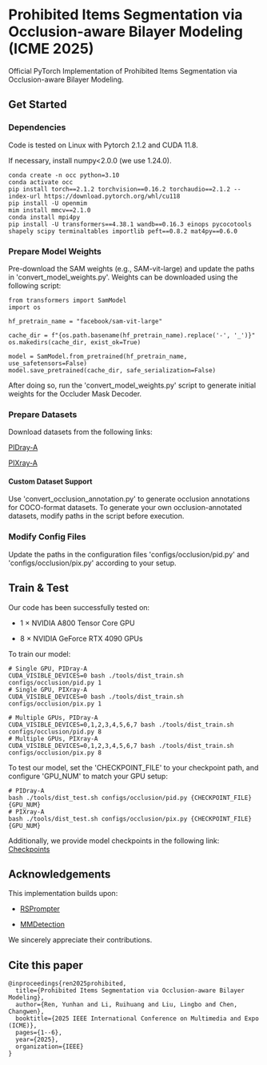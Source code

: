 # Prohibited Items Segmentation via Occlusion-aware Bilayer Modeling (ICME 2025)
Official PyTorch Implementation of Prohibited Items Segmentation via Occlusion-aware Bilayer Modeling.

## Get Started
### Dependencies
Code is tested on Linux with Pytorch 2.1.2 and CUDA 11.8.

If necessary, install numpy<2.0.0 (we use 1.24.0).
```
conda create -n occ python=3.10
conda activate occ
pip install torch==2.1.2 torchvision==0.16.2 torchaudio==2.1.2 --index-url https://download.pytorch.org/whl/cu118
pip install -U openmim
mim install mmcv==2.1.0
conda install mpi4py
pip install -U transformers==4.38.1 wandb==0.16.3 einops pycocotools shapely scipy terminaltables importlib peft==0.8.2 mat4py==0.6.0
```

### Prepare Model Weights
Pre-download the SAM weights (e.g., SAM-vit-large) and update the paths in 'convert_model_weights.py'. Weights can be downloaded using the following script:
```
from transformers import SamModel
import os

hf_pretrain_name = "facebook/sam-vit-large"

cache_dir = f"{os.path.basename(hf_pretrain_name).replace('-', '_')}"
os.makedirs(cache_dir, exist_ok=True)

model = SamModel.from_pretrained(hf_pretrain_name, use_safetensors=False)
model.save_pretrained(cache_dir, safe_serialization=False)
```

After doing so, run the 'convert_model_weights.py' script to generate initial weights for the Occluder Mask Decoder.

### Prepare Datasets
Download datasets from the following links:

[PIDray-A](https://pan.baidu.com/s/1cR0ykp6RAs6lD_ogFxqnjg?pwd=rkz5)

[PIXray-A](https://pan.baidu.com/s/1kAtNeceCtTBc1JnFfcbaSg?pwd=vr2w)

#### Custom Dataset Support
Use 'convert_occlusion_annotation.py' to generate occlusion annotations for COCO-format datasets. To generate your own occlusion-annotated datasets, modify paths in the script before execution.


### Modify Config Files
Update the paths in the configuration files 'configs/occlusion/pid.py' and 'configs/occlusion/pix.py' according to your setup.


## Train & Test
Our code has been successfully tested on:

* 1 × NVIDIA A800 Tensor Core GPU

* 8 × NVIDIA GeForce RTX 4090 GPUs


To train our model:
```
# Single GPU, PIDray-A
CUDA_VISIBLE_DEVICES=0 bash ./tools/dist_train.sh configs/occlusion/pid.py 1
# Single GPU, PIXray-A
CUDA_VISIBLE_DEVICES=0 bash ./tools/dist_train.sh configs/occlusion/pix.py 1

# Multiple GPUs, PIDray-A
CUDA_VISIBLE_DEVICES=0,1,2,3,4,5,6,7 bash ./tools/dist_train.sh configs/occlusion/pid.py 8
# Multiple GPUs, PIXray-A
CUDA_VISIBLE_DEVICES=0,1,2,3,4,5,6,7 bash ./tools/dist_train.sh configs/occlusion/pix.py 8
```

To test our model, set the 'CHECKPOINT_FILE' to your checkpoint path, and configure 'GPU_NUM' to match your GPU setup:
```
# PIDray-A
bash ./tools/dist_test.sh configs/occlusion/pid.py {CHECKPOINT_FILE} {GPU_NUM}
# PIXray-A
bash ./tools/dist_test.sh configs/occlusion/pix.py {CHECKPOINT_FILE} {GPU_NUM}
```

Additionally, we provide model checkpoints in the following link: [Checkpoints](https://pan.baidu.com/s/1KvoAB1V0hB6d7RALb-_FLA?pwd=fcjs)


## Acknowledgements
This implementation builds upon:

* [RSPrompter](https://github.com/KyanChen/RSPrompter/)

* [MMDetection](https://github.com/open-mmlab/mmdetection)

We sincerely appreciate their contributions.

## Cite this paper
```
@inproceedings{ren2025prohibited,
  title={Prohibited Items Segmentation via Occlusion-aware Bilayer Modeling},
  author={Ren, Yunhan and Li, Ruihuang and Liu, Lingbo and Chen,  Changwen},
  booktitle={2025 IEEE International Conference on Multimedia and Expo (ICME)},
  pages={1--6},
  year={2025},
  organization={IEEE}
}
```
